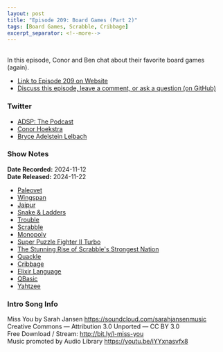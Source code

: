 ```yaml
---
layout: post
title: "Episode 209: Board Games (Part 2)"
tags: [Board Games, Scrabble, Cribbage]
excerpt_separator: <!--more-->
---
```



<br>In this episode, Conor and Ben chat about their favorite board games (again). 

<!--more-->

* [Link to Episode 209 on Website](https://adspthepodcast.com/2024/11/22/Episode-209.html)
* [Discuss this episode, leave a comment, or ask a question (on GitHub)](https://github.com/codereport/adsp2/discussions/108)

### Twitter
 
* [ADSP: The Podcast](https://twitter.com/adspthepodcast)
* [Conor Hoekstra](https://twitter.com/code_report)
* [Bryce Adelstein Lelbach](https://twitter.com/blelbach)

### Show Notes

**Date Recorded:** 2024-11-12 <br>
**Date Released:** 2024-11-22

* [Paleovet](https://boardgamegeek.com/boardgame/328643/paleovet)
* [Wingspan](https://boardgamegeek.com/boardgame/266192/wingspan)
* [Jaipur](https://boardgamegeek.com/boardgame/54043/jaipur)
* [Snake & Ladders](https://en.wikipedia.org/wiki/Snakes_and_ladders)
* [Trouble](https://boardgamegeek.com/boardgame/1410/trouble)
* [Scrabble](https://en.wikipedia.org/wiki/Scrabble)
* [Monopoly](https://en.wikipedia.org/wiki/Monopoly_(game))
* [Super Puzzle Fighter II Turbo](https://en.wikipedia.org/wiki/Super_Puzzle_Fighter_II_Turbo)
* [The Stunning Rise of Scrabble's Strongest Nation](https://www.youtube.com/watch?v=p0i1MgZFAyI)
* [Quackle](https://quackle.software.informer.com/1.0/)
* [Cribbage](https://en.wikipedia.org/wiki/Cribbage)
* [Elixir Language](https://elixir-lang.org/)
* [QBasic](https://en.wikipedia.org/wiki/QBasic)
* [Yahtzee](https://en.wikipedia.org/wiki/Yahtzee)

### Intro Song Info
 
Miss You by Sarah Jansen https://soundcloud.com/sarahjansenmusic<br>
Creative Commons — Attribution 3.0 Unported — CC BY 3.0<br>
Free Download / Stream: http://bit.ly/l-miss-you<br>
Music promoted by Audio Library https://youtu.be/iYYxnasvfx8<br>
